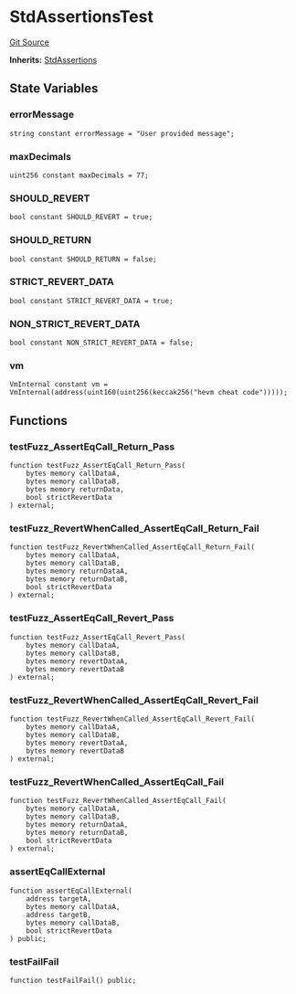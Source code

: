 # StdAssertionsTest
[Git Source](https://github.com/dustinstacy/boncurs/blob/52a092a7ad60aeeee3132e910b32ca470eb8882d/lib/forge-std/test/StdAssertions.t.sol)

**Inherits:**
[StdAssertions](/lib/forge-std/src/StdAssertions.sol/abstract.StdAssertions.md)


## State Variables
### errorMessage

```solidity
string constant errorMessage = "User provided message";
```


### maxDecimals

```solidity
uint256 constant maxDecimals = 77;
```


### SHOULD_REVERT

```solidity
bool constant SHOULD_REVERT = true;
```


### SHOULD_RETURN

```solidity
bool constant SHOULD_RETURN = false;
```


### STRICT_REVERT_DATA

```solidity
bool constant STRICT_REVERT_DATA = true;
```


### NON_STRICT_REVERT_DATA

```solidity
bool constant NON_STRICT_REVERT_DATA = false;
```


### vm

```solidity
VmInternal constant vm = VmInternal(address(uint160(uint256(keccak256("hevm cheat code")))));
```


## Functions
### testFuzz_AssertEqCall_Return_Pass


```solidity
function testFuzz_AssertEqCall_Return_Pass(
    bytes memory callDataA,
    bytes memory callDataB,
    bytes memory returnData,
    bool strictRevertData
) external;
```

### testFuzz_RevertWhenCalled_AssertEqCall_Return_Fail


```solidity
function testFuzz_RevertWhenCalled_AssertEqCall_Return_Fail(
    bytes memory callDataA,
    bytes memory callDataB,
    bytes memory returnDataA,
    bytes memory returnDataB,
    bool strictRevertData
) external;
```

### testFuzz_AssertEqCall_Revert_Pass


```solidity
function testFuzz_AssertEqCall_Revert_Pass(
    bytes memory callDataA,
    bytes memory callDataB,
    bytes memory revertDataA,
    bytes memory revertDataB
) external;
```

### testFuzz_RevertWhenCalled_AssertEqCall_Revert_Fail


```solidity
function testFuzz_RevertWhenCalled_AssertEqCall_Revert_Fail(
    bytes memory callDataA,
    bytes memory callDataB,
    bytes memory revertDataA,
    bytes memory revertDataB
) external;
```

### testFuzz_RevertWhenCalled_AssertEqCall_Fail


```solidity
function testFuzz_RevertWhenCalled_AssertEqCall_Fail(
    bytes memory callDataA,
    bytes memory callDataB,
    bytes memory returnDataA,
    bytes memory returnDataB,
    bool strictRevertData
) external;
```

### assertEqCallExternal


```solidity
function assertEqCallExternal(
    address targetA,
    bytes memory callDataA,
    address targetB,
    bytes memory callDataB,
    bool strictRevertData
) public;
```

### testFailFail


```solidity
function testFailFail() public;
```


